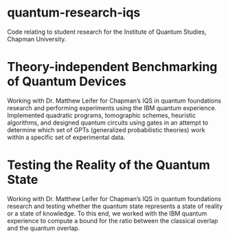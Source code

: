 # quantum-research-iqs

Code relating to student research for the Institute of Quantum Studies, Chapman University. 

# Theory-independent Benchmarking of Quantum Devices
Working with Dr. Matthew Leifer for Chapman’s IQS in quantum foundations research and performing experiments using the IBM quantum experience. Implemented quadratic programs, tomographic schemes, heuristic algorithms, and designed quantum circuits using gates in an attempt to determine which set of GPTs (generalized probabilistic theories) work within a specific set of experimental data.

# Testing the Reality of the Quantum State
Working with Dr. Matthew Leifer for Chapman’s IQS in quantum foundations research and testing whether the quantum state represents a state of reality or a state of knowledge. To this end, we worked with the IBM quantum experience to compute a bound for the ratio between the classical overlap and the quantum overlap.
